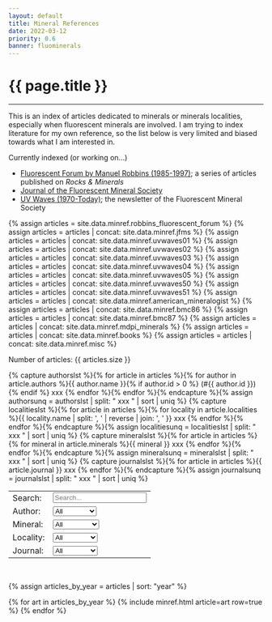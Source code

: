 ```yaml
---
layout: default
title: Mineral References
date: 2022-03-12
priority: 0.6
banner: fluominerals
---
```


{{ page.title }}
=====
---

This is an index of articles dedicated to minerals or minerals localities,
especially when fluorescent minerals are involved. I am trying to index
literature for my own reference, so the list below is very limited and biased
towards what I am interested in. 

Currently indexed (or working on...) 
 - [Fluorescent Forum by Manuel Robbins (1985-1997)](fluorescent_forum/); a series of articles published on *Rocks & Minerals*
 - [Journal of the Fluorescent Mineral Society](jfms/)
 - [UV Waves (1970-Today)](uvwaves/); the newsletter of the Fluorescent Mineral Society


{% assign articles = site.data.minref.robbins_fluorescent_forum %}
{% assign articles = articles | concat: site.data.minref.jfms %}
{% assign articles = articles | concat: site.data.minref.uvwaves01 %}
{% assign articles = articles | concat: site.data.minref.uvwaves02 %}
{% assign articles = articles | concat: site.data.minref.uvwaves03 %}
{% assign articles = articles | concat: site.data.minref.uvwaves04 %}
{% assign articles = articles | concat: site.data.minref.uvwaves05 %}
{% assign articles = articles | concat: site.data.minref.uvwaves50 %}
{% assign articles = articles | concat: site.data.minref.uvwaves51 %}
{% assign articles = articles | concat: site.data.minref.american_mineralogist %}
{% assign articles = articles | concat: site.data.minref.bmc86 %}
{% assign articles = articles | concat: site.data.minref.bmc87 %}
{% assign articles = articles | concat: site.data.minref.mdpi_minerals %}
{% assign articles = articles | concat: site.data.minref.books %}
{% assign articles = articles | concat: site.data.minref.misc %}

Number of articles: {{ articles.size }}

{% capture authorslst %}{% for article in articles %}{% for author in article.authors %}{{ author.name }}{% if author.id > 0 %} (#{{ author.id }}){% endif %} xxx {% endfor %}{% endfor %}{% endcapture %}{% assign authorsunq = authorslst | split: " xxx " | sort | uniq  %}
{% capture localitieslst %}{% for article in articles %}{% for locality in article.localities %}{{ locality.name | split: ', ' | reverse | join: ', ' }} xxx {% endfor %}{% endfor %}{% endcapture %}{% assign localitiesunq = localitieslst | split: " xxx " | sort | uniq  %}
{% capture mineralslst %}{% for article in articles %}{% for mineral in article.minerals %}{{ mineral }} xxx {% endfor %}{% endfor %}{% endcapture %}{% assign mineralsunq = mineralslst | split: " xxx " | sort | uniq  %}
{% capture journalslst %}{% for article in articles %}{{ article.journal }} xxx {% endfor %}{% endcapture %}{% assign journalsunq = journalslst | split: " xxx " | sort | uniq  %}

<table>
<tr>
<td><label for='FA_title'>Search:</label></td>
<td><input type='text' id='FA_title' onkeyup='FA_filter()' placeholder='Search...' title='Search...'></td>
</tr>
<tr>
<td><label for='FA_author'>Author:</label></td>
<td><select id='FA_author' onchange='FA_filter()'><option value="">All</option>{% for author in authorsunq %}<option value="{{ author }}">{{ author }}</option>{% endfor %}</select></td>
</tr>
<tr>
<td><label for='FA_mineral'>Mineral:</label></td>
<td><select id='FA_mineral' onchange='FA_filter()'><option value="">All</option>{% for mineral in mineralsunq %}<option value="{{ mineral }}">{{ mineral }}</option>{% endfor %}</select></td>
</tr>
<tr>
<td><label for='FA_locality'>Locality:</label></td>
<td><select id='FA_locality' onchange='FA_filter()'><option value="">All</option>{% for locality in localitiesunq %}<option value="{{ locality | split: ', ' | reverse | join: ', ' }}">{{ locality }}</option>{% endfor %}</select></td>
</tr>
<tr>
<td><label for='FA_journal'>Journal:</label></td>
<td><select id='FA_journal' onchange='FA_filter()'><option value="">All</option>{% for journal in journalsunq %}<option value="{{ journal }}">{{ journal }}</option>{% endfor %}</select></td>
</tr>
</table>

<br>

{% assign articles_by_year = articles | sort: "year" %}

<table id='FA_table'>
{% for art in articles_by_year %}
  {% include minref.html article=art row=true %}
{% endfor %}
</table>

<script>
function FA_filter() {
  var table, tr, i;
  var content, test;
  var mineral = document.getElementById("FA_mineral").value.toUpperCase();
  var author = document.getElementById("FA_author").value.toUpperCase();
  var locality = document.getElementById("FA_locality").value.toUpperCase();
  var title = document.getElementById("FA_title").value.toUpperCase();
  var journal = document.getElementById("FA_journal").value.toUpperCase();
  table = document.getElementById("FA_table");
  tr = table.getElementsByTagName("tr");
  for (i=0; i<tr.length; i++) {
    content = tr[i].getElementsByTagName("td")[0].textContent.toUpperCase();
    test = content.indexOf(mineral) > -1;
    test = test && content.indexOf(author) > -1;
    test = test && content.indexOf(locality) > -1;
    test = test && content.indexOf(title) > -1;
    test = test && content.indexOf(journal) > -1;
      if (test) {
        tr[i].style.display = "";
      } else {
        tr[i].style.display = "none";
      }
  }
}
</script>

<br>

